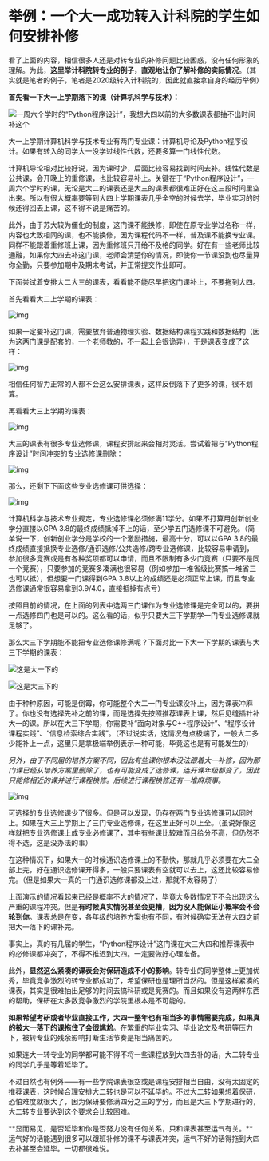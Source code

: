 # 举例：一个大一成功转入计科院的学生如何安排补修

看了上面的内容，相信很多人还是对转专业的补修问题比较困惑，没有任何形象的理解。为此，**这里举计科院转专业的例子，直观地让你了解补修的实际情况**。（其实就是笔者的例子，笔者是2020级转入计科院的，因此就直接拿自身的经历举例）

**首先看一下大一上学期落下的课（计算机科学与技术）：**

![一周六个学时的“Python程序设计”，我想大四以前的大多数课表都抽不出时间补这个](https://pic3.zhimg.com/80/v2-18f374f039c88d73758558a6b206967a_720w.jpg)

大一上学期计算机科学与技术专业有两门专业课：计算机导论及Python程序设计。如果有转入的同学大一没学过线性代数，还要多算一门线性代数。

计算机导论相对比较好说，因为课时少，后面比较容易找到时间去补。线性代数是公共课，会开晚上的重修课，也比较容易补上。关键在于“Python程序设计”，一周六个学时的课，无论是大二的课表还是大三的课表都很难正好在这三段时间里空出来。所以有很大概率要等到大四上学期课表几乎全空的时候去学，毕业实习的时候还得回去上课，这不得不说是痛苦的。

此外，由于苏大较为僵化的制度，这门课不能换修，即使在原专业学过名称一样，内容也大致相同的课，也不能换修，因为课程代码不一样，普及课不能换专业课。同样不能跟着重修班上课，因为重修班只开给不及格的同学。好在有一些老师比较通融，如果你大四去补这门课，老师会清楚你的情况，即使你一节课没到也尽量算你全勤，只要参加期中及期末考试，并正常提交作业即可。

下面尝试着安排大二大三的课表，看看能不能尽早把这门课补上，不要拖到大四。

首先看看大二上学期的课表：

![img](https://pic2.zhimg.com/80/v2-4a3b0bcca56ed405525a85bb6f771f21_720w.jpg)

如果一定要补这门课，需要放弃普通物理实验、数据结构课程实践和数据结构（因为这两门课是配套的，一个老师教的，不一起上会很诡异），于是课表变成了这样：

![img](https://pic1.zhimg.com/80/v2-1bfabb6e52dfd1ebb3ee72273d0fa1c4_720w.jpg)

相信任何智力正常的人都不会这么安排课表，这样反倒落下了更多的课，很不划算。

再看看大三上学期的课表：

![img](https://pic3.zhimg.com/80/v2-ac0681eb4dbbbd7d4b6218e53cf65546_720w.jpg)

大三的课表有很多专业选修课，课程安排起来会相对灵活。尝试着把与“Python程序设计”时间冲突的专业选修课删除：

![img](https://pic2.zhimg.com/80/v2-b32727d0368a71c718861acc1896b555_720w.jpg)

那么，还剩下下面这些专业选修课可供选择：

![img](https://pic3.zhimg.com/80/v2-9df622477bb86c501303ad4d8bc4d2a6_720w.jpg)

计算机科学与技术专业规定，专业选修课必须修满11学分。如果不打算用创新创业学分直接以GPA 3.8的最终成绩抵掉不上的话，至少学五门选修课不可避免。（简单说一下，创新创业学分是学校的一个激励措施，最高十分，可以以GPA 3.8的最终成绩直接抵换专业选修/通识选修/公共选修/跨专业选修课，比较容易申请到，参加很多竞赛或是有各种奖项都可以申请，而且不限制有多少门竞赛（只要不是同一个竞赛），只要参加的竞赛多凑满也很容易（例如参加一堆省级比赛搞一堆省三也可以抵），但想要一门课得到GPA 3.8以上的成绩还是必须正常上课，而且专业选修课通常很容易拿到3.9/4.0，直接抵掉有点亏）

按照目前的情况，在上面的列表中选两三门课作为专业选修课是完全可以的，要拼一点选修四门也是可以的。这么看的话，似乎只要大三下学期学一门专业选修课就足够了。

那么大三下学期能不能把专业选修课修满呢？下面对比一下大一下学期的课表与大三下学期的课表：

![这是大一下的](https://pic2.zhimg.com/80/v2-d102a69a9168480bfffdf8dcabe26701_720w.jpg)

![这是大三下的](https://pic4.zhimg.com/80/v2-14bf94950104afffbccc5aa1bd25e82f_720w.jpg)

由于种种原因，可能是倒霉，你可能整个大二一门专业课没补上，因为课表冲麻了。你也没有选择先补之前的课，而是选择先按照推荐课表上课，然后见缝插针补大一的课。所以在大三下学期，你需要补“面向对象与C++程序设计”、“程序设计课程实践”、“信息检索综合实践”。（不过说实话，这情况有点极端了，一般大二多少能补上一点，这里只是拿极端举例表示一种可能，毕竟这也是有可能发生的）

*另外，由于不同届的培养方案不同，因此有些课你根本没法跟着大一补修，因为那门课已经从培养方案里删除了，也有可能变成了选修课，连开课年级都变了，因此只能修相近的课并进行课程换修。后续进行课程换修还有一堆麻烦事。*

![img](https://pic1.zhimg.com/80/v2-3e8c84a95f605ad684bc570ef70e895c_720w.jpg)

可选择的专业选修课少了很多。但是可以发现，仍存在两门专业选修课可以同时上。如果在大三上学期上了三门专业选修课，在这里正好可以上全。（虽说好像这样就把专业选修课上成专业必修课了，其中有些课比较难而且给分不高，但仍然不得不选，这是没办法的事）

在这种情况下，如果大一的时候通识选修课上的不勤快，那就几乎必须要在大二全部上完，好在通识选修课开得多，一般只要课表有空就可以去上，这还比较容易修完。（但是如果大一真的一门通识选修课都没上过，那就不太容易了）

上面演示的情况看起来已经是概率不大的情况了，毕竟大多数情况下不会出现这么严重的课程冲突。但是**有时候真实情况甚至会更糟，因为没人能保证小概率会不会轮到你**。课表总是在变，各年级的培养方案也有不同，有时候确实无法在大四之前把大一落下的课补完。

事实上，真的有几届的学生，“Python程序设计”这门课在大三大四和推荐课表中的必修课都冲突了，不得不推迟到大四。一定要做好心理准备。

此外，**显然这么紧凑的课表会对保研造成不小的影响**。转专业的同学整体上更加优秀，毕竟竞争激烈的转专业都成功了，希望保研也是理所当然的。但是这样紧凑的课表，其实是很难抽出足够的时间去搞科研或是竞赛的。而且如果没有这两样东西的帮助，保研在大多数竞争激烈的学院里根本是不可能的。

**如果希望考研或者毕业直接工作，大四一整年也有相当多的事情需要完成，如果真的被大一落下的课拖住了会很尴尬**。在繁重的毕业实习、毕业论文及考研等压力下，被转专业的残余影响打断生活节奏是相当痛苦的。

如果连大一转专业的同学都可能不得不将一些课程放到大四去补的话，大二转专业的同学几乎是等着延毕了。

不过自然也有例外——有一些学院课表很空或是课程安排相当自由，没有太固定的推荐课表，这时候合理安排大二转也是可以不延毕的。不过大二转如果想着保研，恐怕难度就很大了，因为保研要修满四分之三的学分，而且是大三下学期进行的，大二转专业要达到这个要求会比较困难。

**显而易见，是否延毕和你是否努力没有任何关系，只和课表甚至运气有关。**运气好的话能遇到很多可以跟班补修的课不与课表冲突，运气不好的话得拖到大四去补甚至会延毕。一切都很难说。